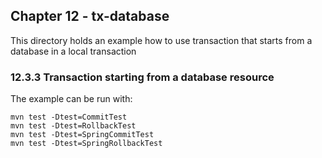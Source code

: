 Chapter 12 - tx-database
------------------------

This directory holds an example how to use transaction that starts from a database in a local transaction

### 12.3.3 Transaction starting from a database resource

The example can be run with:

    mvn test -Dtest=CommitTest
    mvn test -Dtest=RollbackTest
    mvn test -Dtest=SpringCommitTest
    mvn test -Dtest=SpringRollbackTest

